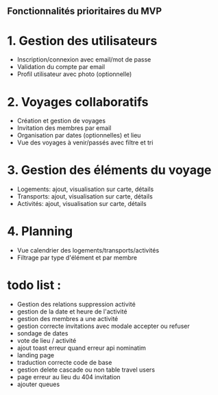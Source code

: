## Fonctionnalités prioritaires du MVP

# 1. Gestion des utilisateurs

- Inscription/connexion avec email/mot de passe
- Validation du compte par email
- Profil utilisateur avec photo (optionnelle)

# 2. Voyages collaboratifs

- Création et gestion de voyages
- Invitation des membres par email
- Organisation par dates (optionnelles) et lieu
- Vue des voyages à venir/passés avec filtre et tri

# 3. Gestion des éléments du voyage

- Logements: ajout, visualisation sur carte, détails
- Transports: ajout, visualisation sur carte, détails
- Activités: ajout, visualisation sur carte, détails

# 4. Planning

- Vue calendrier des logements/transports/activités
- Filtrage par type d'élément et par membre

# todo list : 

- Gestion des relations suppression activité
- gestion de la date et heure de l'activité 
- gestion des membres a une activité
- gestion correcte invitations avec modale accepter ou refuser
- sondage de dates
- vote de lieu / activité
- ajout toast erreur quand erreur api nominatim
- landing page
- traduction correcte code de base 
- gestion delete cascade ou non table travel users
- page erreur au lieu du 404 invitation
- ajouter queues
